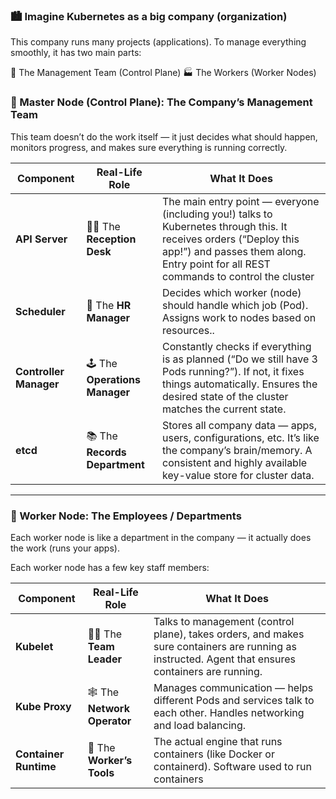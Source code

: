 ### 🏙️ Imagine Kubernetes as a big company (organization)

This company runs many projects (applications).
To manage everything smoothly, it has two main parts:

🧠 The Management Team (Control Plane)
🏭 The Workers (Worker Nodes)

### 🧠 Master Node (Control Plane): The Company’s Management Team

This team doesn’t do the work itself — it just decides what should happen, monitors progress, and makes sure everything is running correctly.

| Component              | Real-Life Role                 | What It Does                                                                                                                                      |
| ---------------------- | ------------------------------ | ------------------------------------------------------------------------------------------------------------------------------------------------- |
| **API Server**         | 🧑‍💼 The **Reception Desk**   | The main entry point — everyone (including you!) talks to Kubernetes through this. It receives orders (“Deploy this app!”) and passes them along. Entry point for all REST commands to control the cluster|
| **Scheduler**          | 🧭 The **HR Manager**          | Decides which worker (node) should handle which job (Pod). Assigns work to nodes based on resources..                                                                                        |
| **Controller Manager** | 🕹️ The **Operations Manager** | Constantly checks if everything is as planned (“Do we still have 3 Pods running?”). If not, it fixes things automatically. Ensures the desired state of the cluster matches the current state.                       |
| **etcd**               | 📚 The **Records Department**  | Stores all company data — apps, users, configurations, etc. It’s like the company’s brain/memory. A consistent and highly available key-value store for cluster data.                                                 |



---


### 💪 Worker Node: The Employees / Departments

Each worker node is like a department in the company — it actually does the work (runs your apps).

Each worker node has a few key staff members:

| Component             | Real-Life Role               | What It Does                                                                                            |
| --------------------- | ---------------------------- | ------------------------------------------------------------------------------------------------------- |
| **Kubelet**           | 🧑‍🔧 The **Team Leader**    | Talks to management (control plane), takes orders, and makes sure containers are running as instructed. Agent that ensures containers are running.|
| **Kube Proxy**        | 🕸️ The **Network Operator** | Manages communication — helps different Pods and services talk to each other. Handles networking and load balancing.                           |
| **Container Runtime** | 🍳 The **Worker’s Tools**    | The actual engine that runs containers (like Docker or containerd). Software used to run containers |

